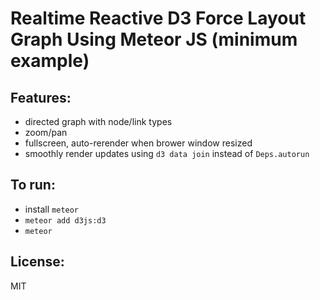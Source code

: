 # Realtime Reactive D3 Force Layout Graph Using Meteor JS (minimum example)

## Features:
- directed graph with node/link types
- zoom/pan
- fullscreen, auto-rerender when brower window resized
- smoothly render updates using `d3 data join` instead of `Deps.autorun`

## To run:
- install `meteor`
- `meteor add d3js:d3`
- `meteor`

## License:
MIT